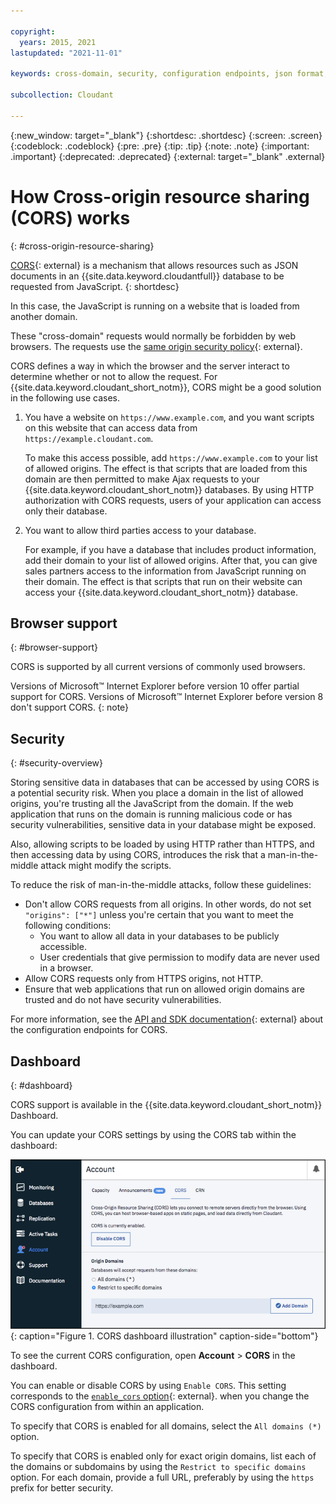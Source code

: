 ```yaml
---

copyright:
  years: 2015, 2021
lastupdated: "2021-11-01"

keywords: cross-domain, security, configuration endpoints, json format, dashboard, set CORS configuration, read CORS configuration, IBM Cloudant Dashboard, same origin security policy

subcollection: Cloudant

---
```


{:new_window: target="_blank"}
{:shortdesc: .shortdesc}
{:screen: .screen}
{:codeblock: .codeblock}
{:pre: .pre}
{:tip: .tip}
{:note: .note}
{:important: .important}
{:deprecated: .deprecated}
{:external: target="_blank" .external}

# How Cross-origin resource sharing (CORS) works
{: #cross-origin-resource-sharing}

[CORS](https://www.w3.org/wiki/CORS){: external} is a mechanism that allows resources
such as JSON documents in an {{site.data.keyword.cloudantfull}} database to be requested
from JavaScript.
{: shortdesc}

In this case, the JavaScript is running on a website that is loaded from another domain.

These "cross-domain" requests would normally be forbidden by web browsers. The requests use the [same origin security policy](http://en.wikipedia.org/wiki/Same-origin_policy){: external}.

CORS defines a way in which the browser and the server interact to determine whether or not to allow the request.
For {{site.data.keyword.cloudant_short_notm}},
CORS might be a good solution in the following use cases.

1.	You have a website on `https://www.example.com`, and you want scripts on this website that can access data from `https://example.cloudant.com`.

	To make this access possible,
	add `https://www.example.com` to your list of allowed origins.
	The effect is that scripts that are loaded from this domain are then
	permitted to make Ajax requests to your {{site.data.keyword.cloudant_short_notm}} databases.
	By using HTTP authorization with CORS requests,
	users of your application can access only their database.

2.	You want to allow third parties access to your database.

	For example, if you have a database that includes product information, add their domain to your list of allowed origins. After that, you can give sales partners access to the information from JavaScript running on their domain.
	The effect is that scripts that run on their website can access your {{site.data.keyword.cloudant_short_notm}} database.

## Browser support
{: #browser-support}

CORS is supported by all current versions of commonly used browsers.

Versions of Microsoft&trade; Internet Explorer before version 10 offer partial support for CORS. Versions of Microsoft&trade; Internet Explorer before version 8 don't support CORS.
{: note}

## Security
{: #security-overview}

Storing sensitive data in databases that can be accessed by using CORS is a potential security risk.
When you place a domain in the list of allowed origins,
you're trusting all the JavaScript from the domain.
If the web application that runs on the domain is running malicious code or has security vulnerabilities,
sensitive data in your database might be exposed.

Also,
allowing scripts to be loaded by using HTTP rather than HTTPS,
and then accessing data by using CORS,
introduces the risk that a man-in-the-middle attack might modify the scripts.

To reduce the risk of man-in-the-middle attacks, follow these guidelines:

-	Don't allow CORS requests from all origins.
	In other words,
	do not set `"origins": ["*"]` unless you're certain that you want to meet the following conditions:
	-	You want to allow all data in your databases to be publicly accessible.
	-	User credentials that give permission to modify data are never used in a browser.
-	Allow CORS requests only from HTTPS origins, not HTTP.
-	Ensure that web applications that run on allowed origin domains are trusted
	and do not have security vulnerabilities.

For more information, see the [API and SDK documentation](/apidocs/cloudant#getcorsinformation){: external} about the configuration endpoints for CORS.

## Dashboard
{: #dashboard}

CORS support is available in the {{site.data.keyword.cloudant_short_notm}} Dashboard.

You can update your CORS settings by using the CORS tab within the dashboard:

![CORS dashboard illustration](../images/corsdashboard.png){: caption="Figure 1. CORS dashboard illustration" caption-side="bottom"}

To see the current CORS configuration,
open **Account** > **CORS** in the dashboard.

You can enable or disable CORS by using `Enable CORS`.
This setting corresponds to the [`enable_cors` option](/apidocs/cloudant#putcorsconfiguration){: external}.
when you change the CORS configuration from within an application.

To specify that CORS is enabled for all domains,
select the `All domains (*)` option.

To specify that CORS is enabled only for exact origin domains,
list each of the domains or subdomains by using the `Restrict to specific domains` option.
For each domain,
provide a full URL,
preferably by using the `https` prefix for better security.
